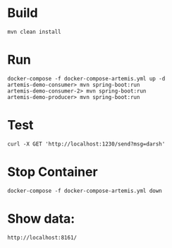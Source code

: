 # Build
```
mvn clean install
```
# Run
```
docker-compose -f docker-compose-artemis.yml up -d
artemis-demo-consumer> mvn spring-boot:run
artemis-demo-consumer-2> mvn spring-boot:run
artemis-demo-producer> mvn spring-boot:run
```
# Test
```
curl -X GET 'http://localhost:1230/send?msg=darsh'
```
# Stop Container
```
docker-compose -f docker-compose-artemis.yml down
```
# Show data:
```
http://localhost:8161/
```


